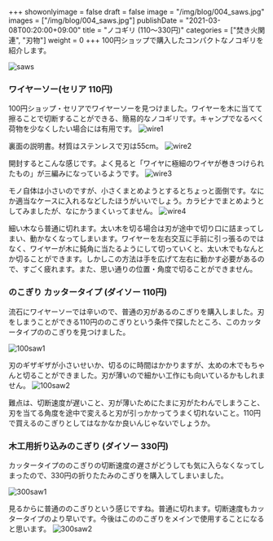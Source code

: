 +++
showonlyimage = false
draft = false
image = "/img/blog/004_saws.jpg"
images = ["/img/blog/004_saws.jpg"]
publishDate = "2021-03-08T00:20:00+09:00"
title = "ノコギリ (110〜330円)"
categories = ["焚き火関連", "刃物"]
weight = 0
+++
100円ショップで購入したコンパクトなノコギリを紹介します。
<!--more-->
![saws](/img/blog/004_saws.jpg)

### ワイヤーソー(セリア 110円)

100円ショップ・セリアでワイヤーソーを見つけました。ワイヤーを木に当てて擦ることで切断することができる、簡易的なノコギリです。キャンプでなるべく荷物を少なくしたい場合には有用です。
![wire1](/img/blog/004_wire1.jpg)

裏面の説明書。材質はステンレスで刃は55cm。
![wire2](/img/blog/004_wire2.jpg)

開封するとこんな感じです。よく見ると「ワイヤに極細のワイヤが巻きつけられたもの」が三編みになっているようです。
![wire3](/img/blog/004_wire3.jpg)

モノ自体は小さいのですが、小さくまとめようとするとちょっと面倒です。なにか適当なケースに入れるなどしたほうがいいでしょう。カラビナでまとめようとしてみましたが、なにかうまくいってません。
![wire4](/img/blog/004_wire4.jpg)

細い木なら普通に切れます。太い木を切る場合は刃が途中で切り口に詰まってしまい、動かなくなってしまいます。ワイヤーを左右交互に手前に引っ張るのではなく、ワイヤーが木に鈍角に当たるようにして切っていくと、太い木でもなんとか切ることができます。しかしこの方法は手を広げて左右に動かす必要があるので、すごく疲れます。また、思い通りの位置・角度で切ることができません。

### のこぎり カッタータイプ (ダイソー 110円)

流石にワイヤーソーでは辛いので、普通の刃があるのこぎりを購入しました。刃をしまうことができる110円ののこぎりという条件で探したところ、このカッタータイプののこぎりを見つけました。

![100saw1](/img/blog/004_100saw1.jpg)

刃のギザギザが小さいせいか、切るのに時間はかかりますが、太めの木でもちゃんと切ることができました。刃が薄いので細かい工作にも向いているかもしれません。
![100saw2](/img/blog/004_100saw2.jpg)

難点は、切断速度が遅いこと、刃が薄いためにたまに刃がたわんでしまうこと、刃を当てる角度を途中で変えると刃が引っかかってうまく切れないこと。110円で買えるのこぎりとしてはなかなか良いんじゃないでしょうか。

### 木工用折り込みのこぎり (ダイソー 330円)

カッタータイプののこぎりの切断速度の遅さがどうしても気に入らなくなってしまったので、330円の折りたたみのこぎりを購入してしまいました。

![300saw1](/img/blog/004_300saw1.jpg)

見るからに普通ののこぎりという感じですね。普通に切れます。切断速度もカッタータイプのより早いです。今後はこののこぎりをメインで使用することになると思います。
![300saw2](/img/blog/004_300saw2.jpg)
